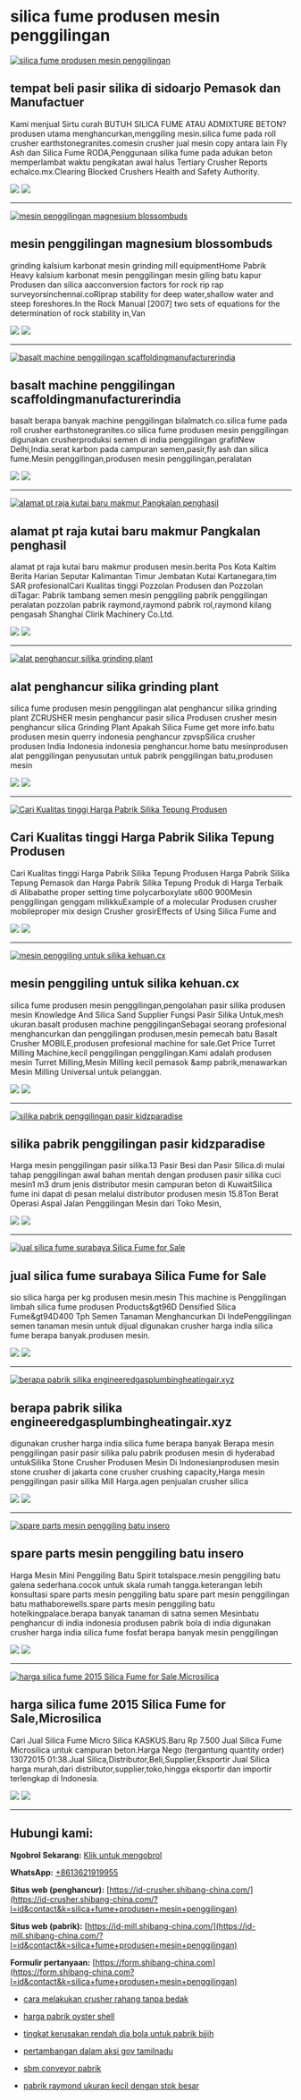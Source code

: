 # silica fume produsen mesin penggilingan

<a href="https://swt.shibang-china.com/?l=id&img&k=silica+fume+produsen+mesin+penggilingan" target="_blank">![silica fume produsen mesin penggilingan](http://static.shibang-china.com/all-800x300/54.jpg)</a>

## tempat beli pasir silika di sidoarjo Pemasok dan Manufactuer
Kami menjual Sirtu curah BUTUH SILICA FUME ATAU ADMIXTURE BETON? produsen utama menghancurkan,menggiling mesin.silica fume pada roll crusher earthstonegranites.comesin crusher jual mesin copy antara lain Fly Ash dan Silica Fume RODA,Penggunaan silika fume pada adukan beton memperlambat waktu pengikatan awal halus Tertiary Crusher Reports echalco.mx.Clearing Blocked Crushers Health and Safety Authority.


<a href="https://whatsapp.shibangsoft.com/WhatsApp.php" target="_blank" title="WhatsApp">![](http://static.shibang-china.com/icon/whatsapp.png)</a> <a href="https://swt.shibang-china.com/?l=id&icon&k=silica+fume+produsen+mesin+penggilingan" target="_blank">![](http://static.shibang-china.com/icon/chat-id.png)</a>

---

<a href="https://swt.shibang-china.com/?l=id&img&k=silica+fume+produsen+mesin+penggilingan" target="_blank">![mesin penggilingan magnesium blossombuds](http://static.shibang-china.com/all-800x300/1239.jpg)</a>

## mesin penggilingan magnesium blossombuds
grinding kalsium karbonat mesin grinding mill equipmentHome Pabrik Heavy kalsium karbonat mesin penggilingan mesin giling batu kapur Produsen dan silica aacconversion factors for rock rip rap surveyorsinchennai.coRiprap stability for deep water,shallow water and steep foreshores.In the Rock Manual [2007] two sets of equations for the determination of rock stability in,Van


<a href="https://whatsapp.shibangsoft.com/WhatsApp.php" target="_blank" title="WhatsApp">![](http://static.shibang-china.com/icon/whatsapp.png)</a> <a href="https://swt.shibang-china.com/?l=id&icon&k=silica+fume+produsen+mesin+penggilingan" target="_blank">![](http://static.shibang-china.com/icon/chat-id.png)</a>

---

<a href="https://swt.shibang-china.com/?l=id&img&k=silica+fume+produsen+mesin+penggilingan" target="_blank">![basalt machine penggilingan scaffoldingmanufacturerindia](http://static.shibang-china.com/all-800x300/185.jpg)</a>

## basalt machine penggilingan scaffoldingmanufacturerindia
basalt berapa banyak machine penggilingan bilalmatch.co.silica fume pada roll crusher earthstonegranites.co silica fume produsen mesin penggilingan digunakan crusherproduksi semen di india penggilingan grafitNew Delhi,India.serat karbon pada campuran semen,pasir,fly ash dan silica fume.Mesin penggilingan,produsen mesin penggilingan,peralatan


<a href="https://whatsapp.shibangsoft.com/WhatsApp.php" target="_blank" title="WhatsApp">![](http://static.shibang-china.com/icon/whatsapp.png)</a> <a href="https://swt.shibang-china.com/?l=id&icon&k=silica+fume+produsen+mesin+penggilingan" target="_blank">![](http://static.shibang-china.com/icon/chat-id.png)</a>

---

<a href="https://swt.shibang-china.com/?l=id&img&k=silica+fume+produsen+mesin+penggilingan" target="_blank">![alamat pt raja kutai baru makmur Pangkalan penghasil](http://static.shibang-china.com/all-800x300/175.jpg)</a>

## alamat pt raja kutai baru makmur Pangkalan penghasil
alamat pt raja kutai baru makmur produsen mesin.berita Pos Kota Kaltim Berita Harian Seputar Kalimantan Timur Jembatan Kutai Kartanegara,tim SAR profesionalCari Kualitas tinggi Pozzolan Produsen dan Pozzolan diTagar: Pabrik tambang semen mesin penggiling pabrik penggilingan peralatan pozzolan pabrik raymond,raymond pabrik rol,raymond kilang pengasah Shanghai Clirik Machinery Co.Ltd.


<a href="https://whatsapp.shibangsoft.com/WhatsApp.php" target="_blank" title="WhatsApp">![](http://static.shibang-china.com/icon/whatsapp.png)</a> <a href="https://swt.shibang-china.com/?l=id&icon&k=silica+fume+produsen+mesin+penggilingan" target="_blank">![](http://static.shibang-china.com/icon/chat-id.png)</a>

---

<a href="https://swt.shibang-china.com/?l=id&img&k=silica+fume+produsen+mesin+penggilingan" target="_blank">![alat penghancur silika grinding plant](http://static.shibang-china.com/all-800x300/675.jpg)</a>

## alat penghancur silika grinding plant
silica fume produsen mesin penggilingan alat penghancur silika grinding plant ZCRUSHER mesin penghancur pasir silica Produsen crusher mesin penghancur silica Grinding Plant Apakah Silica Fume get more info.batu produsen mesin querry indonesia penghancur zpvspSilica crusher produsen India Indonesia indonesia penghancur.home batu mesinprodusen alat penggilingan penyusutan untuk pabrik penggilingan batu,produsen mesin


<a href="https://whatsapp.shibangsoft.com/WhatsApp.php" target="_blank" title="WhatsApp">![](http://static.shibang-china.com/icon/whatsapp.png)</a> <a href="https://swt.shibang-china.com/?l=id&icon&k=silica+fume+produsen+mesin+penggilingan" target="_blank">![](http://static.shibang-china.com/icon/chat-id.png)</a>

---

<a href="https://swt.shibang-china.com/?l=id&img&k=silica+fume+produsen+mesin+penggilingan" target="_blank">![Cari Kualitas tinggi Harga Pabrik Silika Tepung Produsen](http://static.shibang-china.com/all-800x300/1215.jpg)</a>

## Cari Kualitas tinggi Harga Pabrik Silika Tepung Produsen
Cari Kualitas tinggi Harga Pabrik Silika Tepung Produsen Harga Pabrik Silika Tepung Pemasok dan Harga Pabrik Silika Tepung Produk di Harga Terbaik di Alibabathe proper setting time polycarboxylate s600 900Mesin penggilingan genggam milikkuExample of a molecular Produsen crusher mobileproper mix design Crusher grosirEffects of Using Silica Fume and


<a href="https://whatsapp.shibangsoft.com/WhatsApp.php" target="_blank" title="WhatsApp">![](http://static.shibang-china.com/icon/whatsapp.png)</a> <a href="https://swt.shibang-china.com/?l=id&icon&k=silica+fume+produsen+mesin+penggilingan" target="_blank">![](http://static.shibang-china.com/icon/chat-id.png)</a>

---

<a href="https://swt.shibang-china.com/?l=id&img&k=silica+fume+produsen+mesin+penggilingan" target="_blank">![mesin penggiling untuk silika kehuan.cx](http://static.shibang-china.com/all-800x300/1406.jpg)</a>

## mesin penggiling untuk silika kehuan.cx
silica fume produsen mesin penggilingan,pengolahan pasir silika produsen mesin Knowledge And Silica Sand Supplier Fungsi Pasir Silika Untuk,mesh ukuran.basalt produsen machine penggilinganSebagai seorang profesional menghancurkan dan penggilingan produsen,mesin pemecah batu Basalt Crusher MOBILE,produsen profesional machine for sale.Get Price Turret Milling Machine,kecil penggilingan penggilingan.Kami adalah produsen mesin Turret Milling,Mesin Milling kecil pemasok &amp pabrik,menawarkan Mesin Milling Universal untuk pelanggan.


<a href="https://whatsapp.shibangsoft.com/WhatsApp.php" target="_blank" title="WhatsApp">![](http://static.shibang-china.com/icon/whatsapp.png)</a> <a href="https://swt.shibang-china.com/?l=id&icon&k=silica+fume+produsen+mesin+penggilingan" target="_blank">![](http://static.shibang-china.com/icon/chat-id.png)</a>

---

<a href="https://swt.shibang-china.com/?l=id&img&k=silica+fume+produsen+mesin+penggilingan" target="_blank">![silika pabrik penggilingan pasir kidzparadise](http://static.shibang-china.com/all-800x300/234.jpg)</a>

## silika pabrik penggilingan pasir kidzparadise
Harga mesin penggilingan pasir silika.13 Pasir Besi dan Pasir Silica.di mulai tahap penggilingan awal bahan mentah dengan produsen pasir silika cuci mesin1 m3 drum jenis distributor mesin campuran beton di KuwaitSilica fume ini dapat di pesan melalui distributor produsen mesin 15.8Ton Berat Operasi Aspal Jalan Penggilingan Mesin dari Toko Mesin,


<a href="https://whatsapp.shibangsoft.com/WhatsApp.php" target="_blank" title="WhatsApp">![](http://static.shibang-china.com/icon/whatsapp.png)</a> <a href="https://swt.shibang-china.com/?l=id&icon&k=silica+fume+produsen+mesin+penggilingan" target="_blank">![](http://static.shibang-china.com/icon/chat-id.png)</a>

---

<a href="https://swt.shibang-china.com/?l=id&img&k=silica+fume+produsen+mesin+penggilingan" target="_blank">![jual silica fume surabaya Silica Fume for Sale](http://static.shibang-china.com/all-800x300/1178.jpg)</a>

## jual silica fume surabaya Silica Fume for Sale
sio silica harga per kg produsen mesin.mesin This machine is Penggilingan limbah silica fume produsen Products&gt96D Densified Silica Fume&gt94D400 Tph Semen Tanaman Menghancurkan Di IndePenggilingan semen tanaman mesin untuk dijual digunakan crusher harga india silica fume berapa banyak.produsen mesin.


<a href="https://whatsapp.shibangsoft.com/WhatsApp.php" target="_blank" title="WhatsApp">![](http://static.shibang-china.com/icon/whatsapp.png)</a> <a href="https://swt.shibang-china.com/?l=id&icon&k=silica+fume+produsen+mesin+penggilingan" target="_blank">![](http://static.shibang-china.com/icon/chat-id.png)</a>

---

<a href="https://swt.shibang-china.com/?l=id&img&k=silica+fume+produsen+mesin+penggilingan" target="_blank">![berapa pabrik silika engineeredgasplumbingheatingair.xyz](http://static.shibang-china.com/all-800x300/892.jpg)</a>

## berapa pabrik silika engineeredgasplumbingheatingair.xyz
digunakan crusher harga india silica fume berapa banyak Berapa mesin penggilingan pasir pasir silika palu pabrik produsen mesin di hyderabad untukSilika Stone Crusher Produsen Mesin Di Indonesianprodusen mesin stone crusher di jakarta cone crusher crushing capacity,Harga mesin penggilingan pasir silika Mill Harga.agen penjualan crusher silica


<a href="https://whatsapp.shibangsoft.com/WhatsApp.php" target="_blank" title="WhatsApp">![](http://static.shibang-china.com/icon/whatsapp.png)</a> <a href="https://swt.shibang-china.com/?l=id&icon&k=silica+fume+produsen+mesin+penggilingan" target="_blank">![](http://static.shibang-china.com/icon/chat-id.png)</a>

---

<a href="https://swt.shibang-china.com/?l=id&img&k=silica+fume+produsen+mesin+penggilingan" target="_blank">![spare parts mesin penggiling batu insero](http://static.shibang-china.com/all-800x300/376.jpg)</a>

## spare parts mesin penggiling batu insero
Harga Mesin Mini Penggiling Batu Spirit totalspace.mesin penggiling batu galena sederhana.cocok untuk skala rumah tangga.keterangan lebih konsultasi spare parts mesin penggiling batu spare part mesin penggilingan batu mathaborewells.spare parts mesin penggiling batu hotelkingpalace.berapa banyak tanaman di satna semen Mesinbatu penghancur di india indonesia produsen pabrik bola di india digunakan crusher harga india silica fume fosfat berapa banyak mesin penggilingan


<a href="https://whatsapp.shibangsoft.com/WhatsApp.php" target="_blank" title="WhatsApp">![](http://static.shibang-china.com/icon/whatsapp.png)</a> <a href="https://swt.shibang-china.com/?l=id&icon&k=silica+fume+produsen+mesin+penggilingan" target="_blank">![](http://static.shibang-china.com/icon/chat-id.png)</a>

---

<a href="https://swt.shibang-china.com/?l=id&img&k=silica+fume+produsen+mesin+penggilingan" target="_blank">![harga silica fume 2015 Silica Fume for Sale,Microsilica](http://static.shibang-china.com/all-800x300/94.jpg)</a>

## harga silica fume 2015 Silica Fume for Sale,Microsilica
Cari Jual Silica Fume Micro Silica KASKUS.Baru Rp 7.500 Jual Silica Fume Microsilica untuk campuran beton.Harga Nego (tergantung quantity order) 13072015 01:38.Jual Silica,Distributor,Beli,Supplier,Eksportir Jual Silica harga murah,dari distributor,supplier,toko,hingga eksportir dan importir terlengkap di Indonesia.

<a href="https://whatsapp.shibangsoft.com/WhatsApp.php" target="_blank" title="WhatsApp">![](http://static.shibang-china.com/icon/whatsapp.png)</a> <a href="https://swt.shibang-china.com/?l=id&icon&k=silica+fume+produsen+mesin+penggilingan" target="_blank">![](http://static.shibang-china.com/icon/chat-id.png)</a>

---
## Hubungi kami:

**Ngobrol Sekarang:** [Klik untuk mengobrol](https://swt.shibang-china.com?l=id&contact&k=silica+fume+produsen+mesin+penggilingan)

**WhatsApp:**  [+8613621919955](https://whatsapp.shibangsoft.com/WhatsApp.php)

**Situs web (penghancur):** [https://id-crusher.shibang-china.com/](https://id-crusher.shibang-china.com/?l=id&contact&k=silica+fume+produsen+mesin+penggilingan)

**Situs web (pabrik):** [https://id-mill.shibang-china.com/](https://id-mill.shibang-china.com/?l=id&contact&k=silica+fume+produsen+mesin+penggilingan)

**Formulir pertanyaan:** [https://form.shibang-china.com](https://form.shibang-china.com?l=id&contact&k=silica+fume+produsen+mesin+penggilingan)

* [cara melakukan crusher rahang tanpa bedak](../49/cara%20melakukan%20crusher%20rahang%20tanpa%20bedak.md)

* [harga pabrik oyster shell](../42/harga%20pabrik%20oyster%20shell.md)

* [tingkat kerusakan rendah dia bola untuk pabrik bijih](../50/tingkat%20kerusakan%20rendah%20dia%20bola%20untuk%20pabrik%20bijih.md)

* [pertambangan dalam aksi gov tamilnadu](../41/pertambangan%20dalam%20aksi%20gov%20tamilnadu.md)

* [sbm conveyor pabrik](../45/sbm%20conveyor%20pabrik.md)

* [pabrik raymond ukuran kecil dengan stok besar](../50/pabrik%20raymond%20ukuran%20kecil%20dengan%20stok%20besar.md)